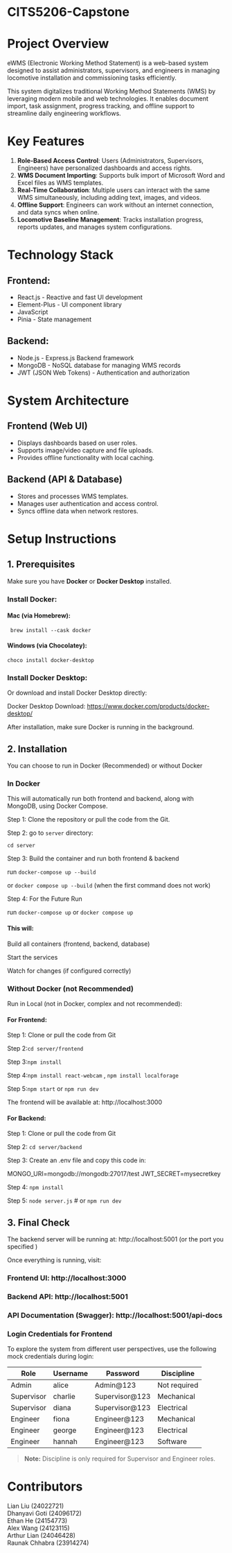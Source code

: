 # CITS5206-Capstone

# Project Overview
eWMS (Electronic Working Method Statement) is a web-based system designed to assist administrators, supervisors, and engineers in managing locomotive installation and commissioning tasks efficiently.

This system digitalizes traditional Working Method Statements (WMS) by leveraging modern mobile and web technologies. It enables document import, task assignment, progress tracking, and offline support to streamline daily engineering workflows.

# Key Features
1.  **Role-Based Access Control**: Users (Administrators, Supervisors, Engineers) have personalized dashboards and access rights.
2.  **WMS Document Importing**: Supports bulk import of Microsoft Word and Excel files as WMS templates.
3.  **Real-Time Collaboration**: Multiple users can interact with the same WMS simultaneously, including adding text, images, and videos.
4.  **Offline Support**: Engineers can work without an internet connection, and data syncs when online.
5.  **Locomotive Baseline Management**: Tracks installation progress, reports updates, and manages system configurations.

# Technology Stack
## Frontend:
- React.js -  Reactive and fast UI development
- Element-Plus - UI component library
- JavaScript
- Pinia - State management

## Backend:
- Node.js - Express.js Backend framework 
- MongoDB - NoSQL database for managing WMS records
- JWT (JSON Web Tokens) - Authentication and authorization

# System Architecture
## Frontend (Web UI)
- Displays dashboards based on user roles.
- Supports image/video capture and file uploads.
- Provides offline functionality with local caching.

## Backend (API & Database)
- Stores and processes WMS templates.
- Manages user authentication and access control.
- Syncs offline data when network restores.

# Setup Instructions

## 1. Prerequisites
Make sure you have **Docker** or **Docker Desktop** installed.

### Install Docker:

#### Mac (via Homebrew):

` brew install --cask docker`

#### Windows (via Chocolatey):
`choco install docker-desktop`


### Install Docker Desktop:
Or download and install Docker Desktop directly:

Docker Desktop Download: https://www.docker.com/products/docker-desktop/

After installation, make sure Docker is running in the background.

## 2. Installation

You can choose to run in Docker (Recommended) or without Docker

### In Docker

This will automatically run both frontend and backend, along with MongoDB, using Docker Compose.

Step 1: Clone the repository or pull the code from the Git.

Step 2: go to `server` directory:

`cd server`

Step 3: Build the container and run both frontend & backend

run `docker-compose up --build` 

or `docker compose up --build` (when the first command does not work)

Step 4: For the Future Run

run `docker-compose up`
or `docker compose up`

#### This will:

Build all containers (frontend, backend, database)

Start the services

Watch for changes (if configured correctly)

### Without Docker (not Recommended)

Run in Local (not in Docker, complex and not recommended):

#### For Frontend:

Step 1: Clone or pull the code from Git

Step 2:`cd server/frontend`

Step 3:`npm install`

Step 4:`npm install react-webcam` , `npm install localforage`

Step 5:`npm start`  or `npm run dev`

The frontend will be available at:
http://localhost:3000

#### For Backend:

Step 1: Clone or pull the code from Git

Step 2: `cd server/backend`

Step 3: Create an .env file and copy this code in:

MONGO_URI=mongodb://mongodb:27017/test
JWT_SECRET=mysecretkey


Step 4: `npm install`

Step 5: `node server.js`  # or `npm run dev` 



## 3. Final Check
The backend server will be running at:
http://localhost:5001 (or the port you specified )

Once everything is running, visit:

### Frontend UI: http://localhost:3000

### Backend API: http://localhost:5001

### API Documentation (Swagger): http://localhost:5001/api-docs 

### Login Credentials for Frontend

To explore the system from different user perspectives, use the following mock credentials during login:

| **Role**     | **Username** | **Password**       | **Discipline**  |
|--------------|--------------|--------------------|-----------------|
| Admin        | alice        | Admin@123          | Not required    |
| Supervisor   | charlie      | Supervisor@123     | Mechanical      |
| Supervisor   | diana        | Supervisor@123     | Electrical      |
| Engineer     | fiona        | Engineer@123       | Mechanical      |
| Engineer     | george       | Engineer@123       | Electrical      |
| Engineer     | hannah       | Engineer@123       | Software        |

> **Note:** Discipline is only required for Supervisor and Engineer roles.

# Contributors

Lian Liu (24022721)<br/>
Dhanyavi Goti (24096172)<br/>
Ethan He (24154773)<br/>
Alex Wang (24123115)<br/>
Arthur Lian (24046428)<br/>
Raunak Chhabra (23914274)<br/>

